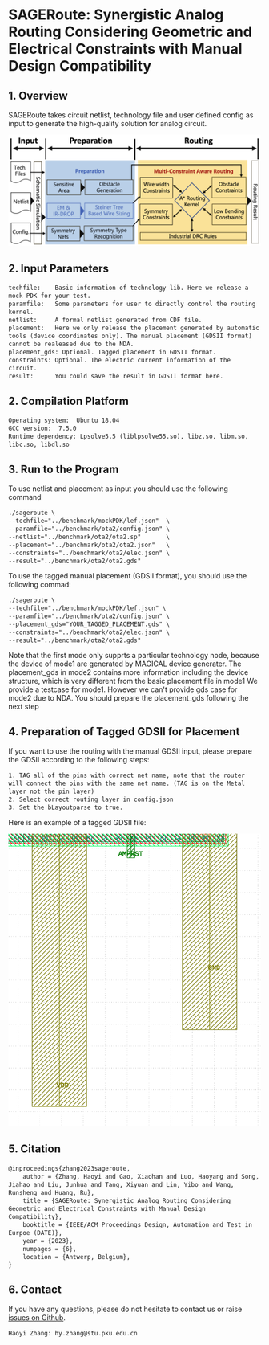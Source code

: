 # SAGERoute: Synergistic Analog Routing Considering Geometric and Electrical Constraints with Manual Design Compatibility

## 1. Overview
SAGERoute takes circuit netlist, technology file and user defined config as input to generate the high-quality solution for analog circuit. 

![](Overview.png)

## 2. Input Parameters
```
techfile:    Basic information of technology lib. Here we release a mock PDK for your test.
paramfile:   Some parameters for user to directly control the routing kernel.
netlist:     A formal netlist generated from CDF file.
placement:   Here we only release the placement generated by automatic tools (device coordinates only). The manual placement (GDSII format) cannot be realeased due to the NDA.
placement_gds: Optional. Tagged placement in GDSII format.
constraints: Optional. The electric current information of the circuit.
result:      You could save the result in GDSII format here.
```
## 2. Compilation Platform
```
Operating system:  Ubuntu 18.04 
GCC version:  7.5.0
Runtime dependency: Lpsolve5.5 (liblpsolve55.so), libz.so, libm.so, libc.so, libdl.so
```

## 3. Run to the Program 
To use netlist and placement as input you should use the following command
```
./sageroute \ 
--techfile="../benchmark/mockPDK/lef.json"  \
--paramfile="../benchmark/ota2/config.json" \ 
--netlist="../benchmark/ota2/ota2.sp"       \
--placement="../benchmark/ota2/ota2.json"   \
--constraints="../benchmark/ota2/elec.json" \
--result="../benchmark/ota2/ota2.gds"         
```

To use the tagged manual placement (GDSII format), you should use the following commad:
```
./sageroute \
--techfile="../benchmark/mockPDK/lef.json" \
--paramfile="../benchmark/ota2/config.json" \
--placement_gds="YOUR_TAGGED_PLACEMENT.gds" \
--constraints="../benchmark/ota2/elec.json" \
--result="../benchmark/ota2/ota2.gds"
```

Note that the first mode only supprts a particular technology node, because the device of mode1 are generated by MAGICAL device generater.
The placement_gds in mode2 contains more information including the device structure, which is very different from the basic placement file in mode1
We provide a testcase for mode1. However we can't provide gds case for mode2 due to NDA. You should prepare the placement_gds following the next step

## 4. Preparation of Tagged GDSII for Placement
If you want to use the routing with the manual GDSII input, please prepare the GDSII according to the following steps:
```
1. TAG all of the pins with correct net name, note that the router will connect the pins with the same net name. (TAG is on the Metal layer not the pin layer)
2. Select correct routing layer in config.json
3. Set the bLayoutparse to true.
```
Here is an example of a tagged GDSII file: 

![](Tag.png)


## 5. Citation

```
@inproceedings{zhang2023sageroute,
    author = {Zhang, Haoyi and Gao, Xiaohan and Luo, Haoyang and Song, Jiahao and Liu, Junhua and Tang, Xiyuan and Lin, Yibo and Wang, Runsheng and Huang, Ru},
    title = {SAGERoute: Synergistic Analog Routing Considering Geometric and Electrical Constraints with Manual Design Compatibility},
    booktitle = {IEEE/ACM Proceedings Design, Automation and Test in Eurpoe (DATE)},
    year = {2023},
    numpages = {6},
    location = {Antwerp, Belgium},
}
```

## 6. Contact

If you have any questions, please do not hesitate to contact us or raise [issues on Github](https://github.com/PKU-IDEA/SAGERoute/issues).

```
Haoyi Zhang: hy.zhang@stu.pku.edu.cn
```
